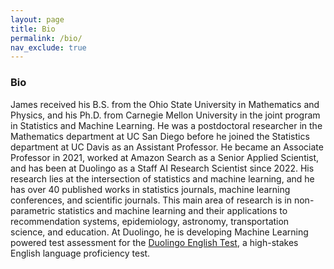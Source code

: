 ```yaml
---
layout: page
title: Bio
permalink: /bio/
nav_exclude: true
---
```


### Bio

James received his B.S. from the Ohio State University in Mathematics and Physics, and his Ph.D. from Carnegie Mellon University in the joint program in Statistics and Machine Learning.  He was a postdoctoral researcher in the Mathematics department at UC San Diego before he joined the Statistics department at UC Davis as an Assistant Professor.  He became an Associate Professor in 2021, worked at Amazon Search as a Senior Applied Scientist, and has been at Duolingo as a Staff AI Research Scientist since 2022.  His research lies at the intersection of statistics and machine learning, and he has over 40 published works in statistics journals, machine learning conferences, and scientific journals.  This main area of research is in non-parametric statistics and machine learning and their applications to recommendation systems, epidemiology, astronomy, transportation science, and education.  At Duolingo, he is developing Machine Learning powered test assessment for the [Duolingo English Test](https://englishtest.duolingo.com/), a high-stakes English language proficiency test.
